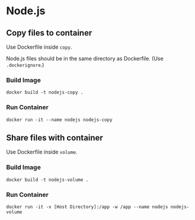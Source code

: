 # Node.js

## Copy files to container

Use Dockerfile inside `copy`.

Node.js files should be in the same directory as Dockerfile. (Use `.dockerignore`.)

### Build Image

```
docker build -t nodejs-copy .
```

### Run Container

```
docker run -it --name nodejs nodejs-copy
```

## Share files with container

Use Dockerfile inside `volume`.

### Build Image

```
docker build -t nodejs-volume .
```

### Run Container

```
docker run -it -v [Host Directory]:/app -w /app --name nodejs nodejs-volume
```
